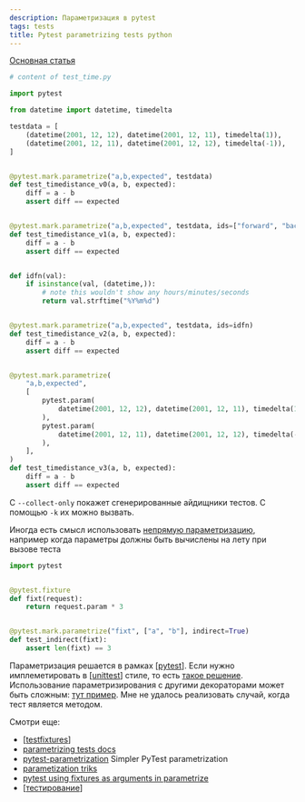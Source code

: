 ```yaml
---
description: Параметризация в pytest
tags: tests
title: Pytest parametrizing tests python
---
```

[Основная статья](https://docs.pytest.org/en/6.2.x/example/parametrize.html)

```python
# content of test_time.py

import pytest

from datetime import datetime, timedelta

testdata = [
    (datetime(2001, 12, 12), datetime(2001, 12, 11), timedelta(1)),
    (datetime(2001, 12, 11), datetime(2001, 12, 12), timedelta(-1)),
]


@pytest.mark.parametrize("a,b,expected", testdata)
def test_timedistance_v0(a, b, expected):
    diff = a - b
    assert diff == expected


@pytest.mark.parametrize("a,b,expected", testdata, ids=["forward", "backward"])
def test_timedistance_v1(a, b, expected):
    diff = a - b
    assert diff == expected


def idfn(val):
    if isinstance(val, (datetime,)):
        # note this wouldn't show any hours/minutes/seconds
        return val.strftime("%Y%m%d")


@pytest.mark.parametrize("a,b,expected", testdata, ids=idfn)
def test_timedistance_v2(a, b, expected):
    diff = a - b
    assert diff == expected


@pytest.mark.parametrize(
    "a,b,expected",
    [
        pytest.param(
            datetime(2001, 12, 12), datetime(2001, 12, 11), timedelta(1), id="forward"
        ),
        pytest.param(
            datetime(2001, 12, 11), datetime(2001, 12, 12), timedelta(-1), id="backward"
        ),
    ],
)
def test_timedistance_v3(a, b, expected):
    diff = a - b
    assert diff == expected
```

С `--collect-only` покажет сгенерированные айдищники тестов. С помощью `-k` их можно вызвать.

Иногда есть смысл использовать [непрямую параметризацию](https://docs.pytest.org/en/6.2.x/example/parametrize.html#indirect-parametrization), например когда параметры должны быть вычислены на лету при вызове теста

```python
import pytest


@pytest.fixture
def fixt(request):
    return request.param * 3


@pytest.mark.parametrize("fixt", ["a", "b"], indirect=True)
def test_indirect(fixt):
    assert len(fixt) == 3
```

Параметризация решается в рамках [[pytest]]. Если нужно имплеметировать в [[unittest]] стиле, то есть [такое решение](https://pypi.org/project/testscenarios/). Использование параметризирования с другими декораторами может быть сложным: [тут пример](https://stackoverflow.com/a/67477929/15966204). Мне не удалось реализовать случай, когда тест является методом.

Смотри еще:

- [[testfixtures]]
- [parametrizing tests docs](https://docs.pytest.org/en/7.1.x/example/parametrize.html)
- [pytest-parametrization](https://github.com/singular-labs/parametrization) Simpler PyTest parametrization
- [parametization triks](https://hackebrot.github.io/pytest-tricks/param_id_func/)
- [pytest using fixtures as arguments in parametrize](https://stackoverflow.com/questions/42014484/pytest-using-fixtures-as-arguments-in-parametrize)
- [[тестирование]]

[//begin]: # "Autogenerated link references for markdown compatibility"
[pytest]: pytest "Pytest"
[unittest]: unittest "Unittest"
[testfixtures]: testfixtures "Testfixtures"
[тестирование]: ../lists/%D1%82%D0%B5%D1%81%D1%82%D0%B8%D1%80%D0%BE%D0%B2%D0%B0%D0%BD%D0%B8%D0%B5 "Основные принципы тестровния"
[//end]: # "Autogenerated link references"